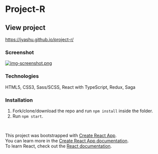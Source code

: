 # Project-R

## View project

https://jyashu.github.io/project-r/

### Screenshot

[![img-screenshot.png](https://i.postimg.cc/XJ8Kyy0B/img-screenshot.png)](https://postimg.cc/WFdqBzzs)

### Technologies

HTML5, CSS3, Sass/SCSS, React with TypeScript, Redux, Saga

### Installation

1. Fork/clone/download the repo and run `npm install` inside the folder.
2. Run `npm start`.

<br>

This project was bootstrapped with [Create React App](https://github.com/facebook/create-react-app). <br>
You can learn more in the [Create React App documentation](https://facebook.github.io/create-react-app/docs/getting-started). <br>
To learn React, check out the [React documentation](https://reactjs.org/).
